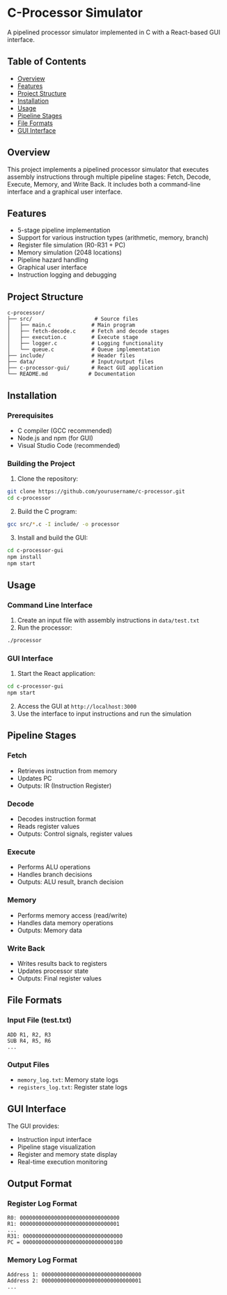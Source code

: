 # C-Processor Simulator

A pipelined processor simulator implemented in C with a React-based GUI interface.

## Table of Contents

- [Overview](#overview)
- [Features](#features)
- [Project Structure](#project-structure)
- [Installation](#installation)
- [Usage](#usage)
- [Pipeline Stages](#pipeline-stages)
- [File Formats](#file-formats)
- [GUI Interface](#gui-interface)

## Overview

This project implements a pipelined processor simulator that executes assembly instructions through multiple pipeline stages: Fetch, Decode, Execute, Memory, and Write Back. It includes both a command-line interface and a graphical user interface.

## Features

- 5-stage pipeline implementation
- Support for various instruction types (arithmetic, memory, branch)
- Register file simulation (R0-R31 + PC)
- Memory simulation (2048 locations)
- Pipeline hazard handling
- Graphical user interface
- Instruction logging and debugging

## Project Structure

```
c-processor/
├── src/                    # Source files
│   ├── main.c             # Main program
│   ├── fetch-decode.c     # Fetch and decode stages
│   ├── execution.c        # Execute stage
│   ├── logger.c           # Logging functionality
│   └── queue.c            # Queue implementation
├── include/               # Header files
├── data/                  # Input/output files
├── c-processor-gui/       # React GUI application
└── README.md             # Documentation
```

## Installation

### Prerequisites

- C compiler (GCC recommended)
- Node.js and npm (for GUI)
- Visual Studio Code (recommended)

### Building the Project

1. Clone the repository:

```bash
git clone https://github.com/yourusername/c-processor.git
cd c-processor
```

2. Build the C program:

```bash
gcc src/*.c -I include/ -o processor
```

3. Install and build the GUI:

```bash
cd c-processor-gui
npm install
npm start
```

## Usage

### Command Line Interface

1. Create an input file with assembly instructions in `data/test.txt`
2. Run the processor:

```bash
./processor
```

### GUI Interface

1. Start the React application:

```bash
cd c-processor-gui
npm start
```

2. Access the GUI at `http://localhost:3000`
3. Use the interface to input instructions and run the simulation

## Pipeline Stages

### Fetch

- Retrieves instruction from memory
- Updates PC
- Outputs: IR (Instruction Register)

### Decode

- Decodes instruction format
- Reads register values
- Outputs: Control signals, register values

### Execute

- Performs ALU operations
- Handles branch decisions
- Outputs: ALU result, branch decision

### Memory

- Performs memory access (read/write)
- Handles data memory operations
- Outputs: Memory data

### Write Back

- Writes results back to registers
- Updates processor state
- Outputs: Final register values

## File Formats

### Input File (test.txt)

```
ADD R1, R2, R3
SUB R4, R5, R6
...
```

### Output Files

- `memory_log.txt`: Memory state logs
- `registers_log.txt`: Register state logs

## GUI Interface

The GUI provides:

- Instruction input interface
- Pipeline stage visualization
- Register and memory state display
- Real-time execution monitoring

## Output Format

### Register Log Format

```
R0: 00000000000000000000000000000000
R1: 00000000000000000000000000000001
...
R31: 00000000000000000000000000000000
PC = 00000000000000000000000000000100
```

### Memory Log Format

```
Address 1: 00000000000000000000000000000000
Address 2: 00000000000000000000000000000001
...
```
